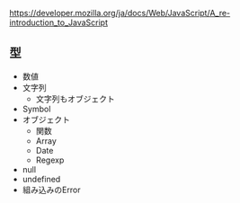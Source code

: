 https://developer.mozilla.org/ja/docs/Web/JavaScript/A_re-introduction_to_JavaScript

## 型
- 数値
- 文字列
  - 文字列もオブジェクト
- Symbol
- オブジェクト
  - 関数
  - Array
  - Date
  - Regexp
- null
- undefined
- 組み込みのError
